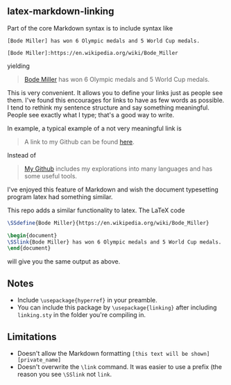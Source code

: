 
## latex-markdown-linking
Part of the core Markdown syntax is to include syntax like

```
[Bode Miller] has won 6 Olympic medals and 5 World Cup medals.

[Bode Miller]:https://en.wikipedia.org/wiki/Bode_Miller
```

yielding

> [Bode Miller](https://en.wikipedia.org/wiki/Bode_Miller) has won 6 Olympic medals and 5 World Cup medals.

This is very convenient. It allows you to define your links just as people see
them. I've found this encourages for links to have as few words as possible. I
tend to rethink my sentence structure and say something meaningful. People see
exactly what I type; that's a good way to write.

In example, a typical example of a not very meaningful link is

> A link to my Github can be found [here][My Github].

Instead of

> [My Github] includes my explorations into many languages and has some useful
> tools.

[My Github]:https://github.com/scottsievert

I've enjoyed this feature of Markdown and wish the document typesetting
program latex had something similar.

This repo adds a similar functionality to latex. The LaTeX code

```latex
\SSdefine{Bode Miller}{https://en.wikipedia.org/wiki/Bode_Miller}

\begin{document}
\SSlink{Bode Miller} has won 6 Olympic medals and 5 World Cup medals.
\end{document}
```

will give you the same output as above.

## Notes
* Include `\usepackage{hyperref}` in your preamble.
* You can include this package by `\usepackage{linking}` after including
  `linking.sty` in the folder you're compiling in.

## Limitations
* Doesn't allow the Markdown formatting `[this text will be shown][private_name]`
* Doesn't overwrite the `\link` command. It was easier to use a prefix (the
  reason you see `\SSlink` not `link`.
